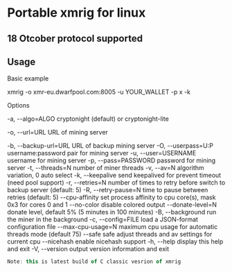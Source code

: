 # Portable xmrig for linux
## 18 Otcober protocol supported

Usage
---
Basic example 

xmrig -o xmr-eu.dwarfpool.com:8005 -u YOUR_WALLET -p x -k 

Options 

  -a, --algo=ALGO       cryptonight (default) or cryptonight-lite 
  
  -o, --url=URL         URL of mining server 
  
  -b, --backup-url=URL  URL of backup mining server 
  -O, --userpass=U:P    username:password pair for mining server 
  -u, --user=USERNAME   username for mining server 
  -p, --pass=PASSWORD   password for mining server 
  -t, --threads=N       number of miner threads 
  -v, --av=N            algorithm variation, 0 auto select 
  -k, --keepalive       send keepalived for prevent timeout (need pool support) 
  -r, --retries=N       number of times to retry before switch to backup server (default: 5) 
  -R, --retry-pause=N   time to pause between retries (default: 5) 
      --cpu-affinity    set process affinity to cpu core(s), mask 0x3 for cores 0 and 1 
      --no-color        disable colored output 
      --donate-level=N  donate level, default 5% (5 minutes in 100 minutes) 
  -B, --background      run the miner in the background 
  -c, --config=FILE     load a JSON-format configuration file 
      --max-cpu-usage=N maximum cpu usage for automatic threads mode (default 75) 
      --safe            safe adjust threads and av settings for current cpu 
      --nicehash        enable nicehash support 
  -h, --help            display this help and exit 
  -V, --version         output version information and exit 
  
```javascript 
Note: this is latest build of C classic vesrion of xmrig 
``` 
